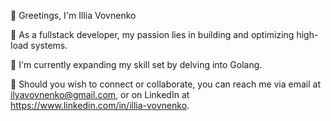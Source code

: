 🔹 Greetings, I'm Illia Vovnenko

🔹 As a fullstack developer, my passion lies in building and optimizing high-load systems.

🔹 I'm currently expanding my skill set by delving into Golang.

🔹 Should you wish to connect or collaborate, you can reach me via email at ilyavovnenko@gmail.com, or on LinkedIn at https://www.linkedin.com/in/illia-vovnenko.

<!---
ilyavovnenko/ilyavovnenko is a ✨ special ✨ repository because its `README.md` (this file) appears on your GitHub profile.
You can click the Preview link to take a look at your changes.
--->
